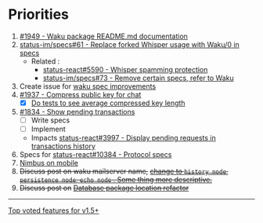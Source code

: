 # Priorities

1) [#1949 - Waku package README.md documentation](https://github.com/status-im/status-go/pull/1949)
1) [status-im/specs#61 - Replace forked Whisper usage with Waku/0 in specs](https://github.com/status-im/specs/issues/61)
   - Related :
     - [status-react#5590 - Whisper spamming protection](https://github.com/status-im/status-react/issues/5590#issuecomment-624465899)
     - [status-im/specs#73 - Remove certain specs, refer to Waku](https://github.com/status-im/specs/issues/73)
1) Create issue for [waku spec improvements](https://github.com/status-im/status-go/pull/1949#discussion_r420903470)
1) [#1937 - Compress public key for chat](https://github.com/status-im/status-go/issues/1937)
   - [x] [Do tests to see average compressed key length](https://github.com/status-im/status-go/issues/1937#issuecomment-624690407)
1) [#1834 - Show pending transactions](https://github.com/status-im/status-go/issues/1834)
   - [ ] Write specs
   - [ ] Implement
   - Impacts [status-react#3997 - Display pending requests in transactions history](https://github.com/status-im/status-react/issues/3997)
1) Specs for [status-react#10384 - Protocol specs](https://github.com/status-im/status-react/issues/10384)
1) [Nimbus on mobile](https://discuss.status.im/t/nimbus-on-mobile/1370)
1) ~~Discuss post on waku mailserver name,~~ [~~change to `history node`, `persistence node`, `echo node` . Some thing more descriptive.~~](https://github.com/status-im/status-go/pull/1949#discussion_r419615374)
1) ~~Discuss post on~~ [~~Database package location refactor~~](https://github.com/status-im/status-go/issues/1945)

---

[Top voted features for v1.5+](https://discuss.status.im/t/roadmap-planning/1399/38)